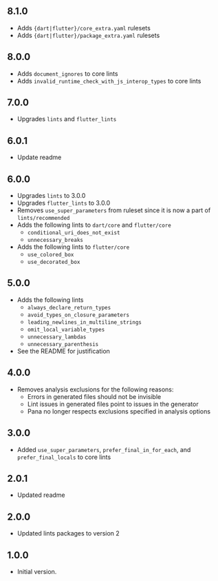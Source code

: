 ## 8.1.0

- Adds `{dart|flutter}/core_extra.yaml` rulesets
- Adds `{dart|flutter}/package_extra.yaml` rulesets

## 8.0.0

- Adds `document_ignores` to core lints
- Adds `invalid_runtime_check_with_js_interop_types` to core lints

## 7.0.0

- Upgrades `lints` and `flutter_lints`

## 6.0.1

- Update readme

## 6.0.0

- Upgrades `lints` to 3.0.0
- Upgrades `flutter_lints` to 3.0.0
- Removes `use_super_parameters` from ruleset since it is now a part of `lints/recommended`
- Adds the following lints to `dart/core` and `flutter/core`
  - `conditional_uri_does_not_exist`
  - `unnecessary_breaks`
- Adds the following lints to `flutter/core`
  - `use_colored_box`
  - `use_decorated_box`

## 5.0.0

- Adds the following lints
  - `always_declare_return_types`
  - `avoid_types_on_closure_parameters`
  - `leading_newlines_in_multiline_strings`
  - `omit_local_variable_types`
  - `unnecessary_lambdas`
  - `unnecessary_parenthesis`
- See the README for justification

## 4.0.0

- Removes analysis exclusions for the following reasons:
  - Errors in generated files should not be invisible
  - Lint issues in generated files point to issues in the generator
  - Pana no longer respects exclusions specified in analysis options

## 3.0.0

- Added `use_super_parameters`, `prefer_final_in_for_each`, and `prefer_final_locals` to core lints

## 2.0.1

- Updated readme

## 2.0.0

- Updated lints packages to version 2

## 1.0.0

- Initial version.
